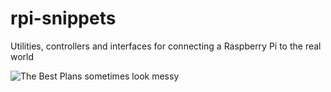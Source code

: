# rpi-snippets
Utilities, controllers and interfaces for connecting a Raspberry Pi to the real world

![The Best Plans sometimes look messy](http://gallery.anotherpower.com/main.php/d/32045-2/SDC10561.JPG)
